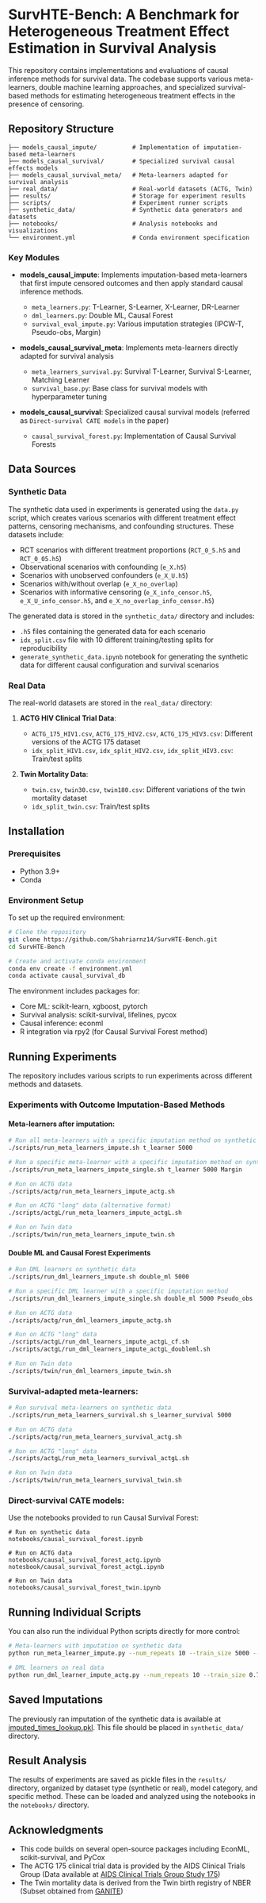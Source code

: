 # SurvHTE-Bench: A Benchmark for Heterogeneous Treatment Effect Estimation in Survival Analysis

This repository contains implementations and evaluations of causal inference methods for survival data. The codebase supports various meta-learners, double machine learning approaches, and specialized survival-based methods for estimating heterogeneous treatment effects in the presence of censoring.

## Repository Structure

```
├── models_causal_impute/          # Implementation of imputation-based meta-learners
├── models_causal_survival/        # Specialized survival causal effects models
├── models_causal_survival_meta/   # Meta-learners adapted for survival analysis
├── real_data/                     # Real-world datasets (ACTG, Twin)
├── results/                       # Storage for experiment results
├── scripts/                       # Experiment runner scripts
├── synthetic_data/                # Synthetic data generators and datasets
├── notebooks/                     # Analysis notebooks and visualizations
└── environment.yml                # Conda environment specification
```

### Key Modules

- **models_causal_impute**: Implements imputation-based meta-learners that first impute censored outcomes and then apply standard causal inference methods.
  - `meta_learners.py`: T-Learner, S-Learner, X-Learner, DR-Learner
  - `dml_learners.py`: Double ML, Causal Forest 
  - `survival_eval_impute.py`: Various imputation strategies (IPCW-T, Pseudo-obs, Margin)
  
- **models_causal_survival_meta**: Implements meta-learners directly adapted for survival analysis
  - `meta_learners_survival.py`: Survival T-Learner, Survival S-Learner, Matching Learner
  - `survival_base.py`: Base class for survival models with hyperparameter tuning

- **models_causal_survival**: Specialized causal survival models (referred as `Direct-survival CATE models` in the paper)
  - `causal_survival_forest.py`: Implementation of Causal Survival Forests

## Data Sources

### Synthetic Data

The synthetic data used in experiments is generated using the `data.py` script, which creates various scenarios with different treatment effect patterns, censoring mechanisms, and confounding structures. These datasets include:

- RCT scenarios with different treatment proportions (`RCT_0_5.h5` and `RCT_0_05.h5`)
- Observational scenarios with confounding (`e_X.h5`)
- Scenarios with unobserved confounders (`e_X_U.h5`)
- Scenarios with/without overlap (`e_X_no_overlap`)
- Scenarios with informative censoring (`e_X_info_censor.h5`, `e_X_U_info_censor.h5`, and `e_X_no_overlap_info_censor.h5`)

The generated data is stored in the `synthetic_data/` directory and includes:
- `.h5` files containing the generated data for each scenario
- `idx_split.csv` file with 10 different training/testing splits for reproducibility
- `generate_synthetic_data.ipynb` notebook for generating the synthetic data for different causal configuration and survival scenarios


### Real Data

The real-world datasets are stored in the `real_data/` directory:

1. **ACTG HIV Clinical Trial Data**: 
   - `ACTG_175_HIV1.csv`, `ACTG_175_HIV2.csv`, `ACTG_175_HIV3.csv`: Different versions of the ACTG 175 dataset
   - `idx_split_HIV1.csv`, `idx_split_HIV2.csv`, `idx_split_HIV3.csv`: Train/test splits

2. **Twin Mortality Data**:
   - `twin.csv`, `twin30.csv`, `twin180.csv`: Different variations of the twin mortality dataset
   - `idx_split_twin.csv`: Train/test splits

## Installation

### Prerequisites

- Python 3.9+
- Conda

### Environment Setup

To set up the required environment:

```bash
# Clone the repository
git clone https://github.com/Shahriarnz14/SurvHTE-Bench.git
cd SurvHTE-Bench

# Create and activate conda environment
conda env create -f environment.yml
conda activate causal_survival_db
```

The environment includes packages for:
- Core ML: scikit-learn, xgboost, pytorch
- Survival analysis: scikit-survival, lifelines, pycox
- Causal inference: econml
- R integration via rpy2 (for Causal Survival Forest method)

## Running Experiments

The repository includes various scripts to run experiments across different methods and datasets.

### Experiments with Outcome Imputation-Based Methods

#### Meta-learners after imputation:

```bash
# Run all meta-learners with a specific imputation method on synthetic data
./scripts/run_meta_learners_impute.sh t_learner 5000

# Run a specific meta-learner with a specific imputation method on synthetic data
./scripts/run_meta_learners_impute_single.sh t_learner 5000 Margin

# Run on ACTG data
./scripts/actg/run_meta_learners_impute_actg.sh

# Run on ACTG "long" data (alternative format)
./scripts/actgL/run_meta_learners_impute_actgL.sh

# Run on Twin data
./scripts/twin/run_meta_learners_impute_twin.sh
```

#### Double ML and Causal Forest Experiments

```bash
# Run DML learners on synthetic data
./scripts/run_dml_learners_impute.sh double_ml 5000

# Run a specific DML learner with a specific imputation method
./scripts/run_dml_learners_impute_single.sh double_ml 5000 Pseudo_obs

# Run on ACTG data
./scripts/actg/run_dml_learners_impute_actg.sh

# Run on ACTG "long" data
./scripts/actgL/run_dml_learners_impute_actgL_cf.sh
./scripts/actgL/run_dml_learners_impute_actgL_doubleml.sh

# Run on Twin data
./scripts/twin/run_dml_learners_impute_twin.sh
```

### Survival-adapted meta-learners:

```bash
# Run survival meta-learners on synthetic data
./scripts/run_meta_learners_survival.sh s_learner_survival 5000

# Run on ACTG data
./scripts/actg/run_meta_learners_survival_actg.sh

# Run on ACTG "long" data
./scripts/actgL/run_meta_learners_survival_actgL.sh

# Run on Twin data
./scripts/twin/run_meta_learners_survival_twin.sh
```

### Direct-survival CATE models:
Use the notebooks provided to run Causal Survival Forest:
```
# Run on synthetic data
notebooks/causal_survival_forest.ipynb

# Run on ACTG data
notebooks/causal_survival_forest_actg.ipynb
notesbook/causal_survival_forest_actgL.ipynb

# Run on Twin data
notebooks/causal_survival_forest_twin.ipynb
```

## Running Individual Scripts

You can also run the individual Python scripts directly for more control:

```bash
# Meta-learners with imputation on synthetic data
python run_meta_learner_impute.py --num_repeats 10 --train_size 5000 --test_size 5000 --meta_learner t_learner --impute_method Pseudo_obs --load_imputed --imputed_path synthetic_data/imputed_times_lookup.pkl

# DML learners on real data
python run_dml_learner_impute_actg.py --num_repeats 10 --train_size 0.75 --dml_learner causal_forest --impute_method Pseudo_obs --load_imputed --imputed_path real_data/imputed_times_lookup.pkl
```

## Saved Imputations
The previously ran imputation of the synthetic data is available at [imputed_times_lookup.pkl](https://drive.google.com/file/d/18LyjPWb-SOz2QmCinHGOlyzgiMGNp-WL). This file should be placed in `synthetic_data/` directory.

## Result Analysis

The results of experiments are saved as pickle files in the `results/` directory, organized by dataset type (synthetic or real), model category, and specific method. These can be loaded and analyzed using the notebooks in the `notebooks/` directory.

## Acknowledgments

* This code builds on several open-source packages including EconML, scikit-survival, and PyCox
* The ACTG 175 clinical trial data is provided by the AIDS Clinical Trials Group (Data available at [AIDS Clinical Trials Group Study 175](https://archive.ics.uci.edu/dataset/890/aids+clinical+trials+group+study+175))
* The Twin mortality data is derived from the Twin birth registry of NBER (Subset obtained from [GANITE](https://github.com/YorkNishi999/ganite_pytorch/blob/main/data/Twin_data.csv.gz))
